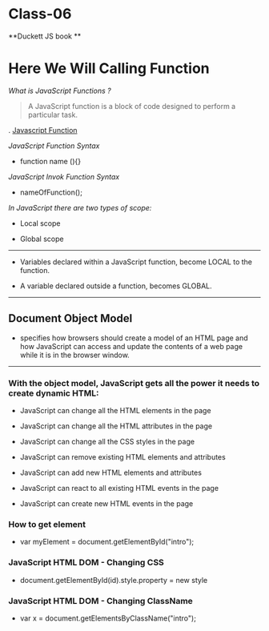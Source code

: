 # Class-06

**Duckett JS book **
# Here We Will Calling Function

*What is JavaScript Functions  ?*
>A JavaScript function is a block of code designed to perform a particular task.

. [Javascript Function](https://www.w3schools.com/js/js_functions.asp)

*JavaScript Function Syntax*

- function name (){}

*JavaScript Invok Function Syntax*

- nameOfFunction();


*In JavaScript there are two types of scope:*

- Local scope

- Global scope

---
- Variables declared within a JavaScript function, become LOCAL to the function.

- A variable declared outside a function, becomes GLOBAL.

---
## Document Object Model

- specifies
how browsers should create a model of an HTML
page and how JavaScript can access and update the
contents of a web page while it is in the browser window.

---
### With the object model, JavaScript gets all the power it needs to create dynamic HTML:

- JavaScript can change all the HTML elements in the page

- JavaScript can change all the HTML attributes in the page

- JavaScript can change all the CSS styles in the page

- JavaScript can remove existing HTML elements and attributes

- JavaScript can add new HTML elements and attributes

- JavaScript can react to all existing HTML events in the page

- JavaScript can create new HTML events in the page
### How to get element
* var myElement = document.getElementById("intro");


### JavaScript HTML DOM - Changing CSS

- document.getElementById(id).style.property = new style

### JavaScript HTML DOM - Changing ClassName


- var x = document.getElementsByClassName("intro");


